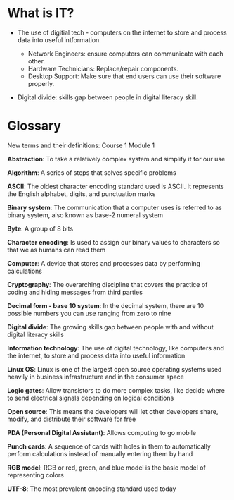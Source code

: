 # What is IT?

- The use of digitial tech - computers on the internet to store and process data into useful intformation.
  - Network Engineers: ensure computers can communicate with each other.
  - Hardware Technicians: Replace/repair components.
  - Desktop Support: Make sure that end users can use their software properly.

- Digital divide: skills gap between people in digital literacy skill.

# Glossary

New terms and their definitions: Course 1 Module 1

**Abstraction**: To take a relatively complex system and simplify it for our use

**Algorithm**: A series of steps that solves specific problems

**ASCII**: The oldest character encoding standard used is ASCII. It represents the English alphabet, digits, and punctuation marks

**Binary system**: The communication that a computer uses is referred to as binary system, also known as base-2 numeral system

**Byte**: A group of 8 bits

**Character encoding**: Is used to assign our binary values to characters so that we as humans can read them

**Computer**: A device that stores and processes data by performing calculations

**Cryptography**: The overarching discipline that covers the practice of coding and hiding messages from third parties

**Decimal form - base 10 system**: In the decimal system, there are 10 possible numbers you can use ranging from zero to nine

**Digital divide**: The growing skills gap between people with and without digital literacy skills

**Information technology**: The use of digital technology, like computers and the internet, to store and process data into useful information

**Linux OS**: Linux is one of the largest open source operating systems used heavily in business infrastructure and in the consumer space

**Logic gates**: Allow transistors to do more complex tasks, like decide where to send electrical signals depending on logical conditions

**Open source**: This means the developers will let other developers share, modify, and distribute their software for free

**PDA (Personal Digital Assistant)**: Allows computing to go mobile

**Punch cards**: A sequence of cards with holes in them to automatically perform calculations instead of manually entering them by hand

**RGB model**: RGB or red, green, and blue model is the basic model of representing colors

**UTF-8**: The most prevalent encoding standard used today

